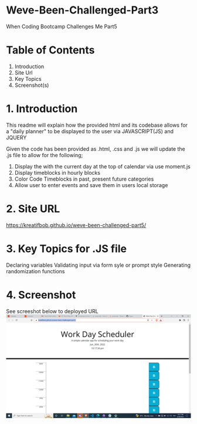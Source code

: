  # Weve-Been-Challenged-Part3
 When Coding Bootcamp Challenges Me Part5

 # Table of Contents 
 1. Introduction
 2. Site Url
 3. Key Topics 
 4. Screenshot(s)

 # 1. Introduction
 This readme will explain how the provided html and its codebase allows for a "daily planner" to be displayed to the user via JAVASCRIPT(JS) and JQUERY

 Given the code has been provided as .html, .css and .js we will update the .js file to allow for the following;

1. Display the with the current day at the top of calendar via use moment.js
2. Display timeblocks in hourly blocks
3. Color Code Timeblocks in past, present future categories
4. Allow user to enter events and save them in users local storage
 
 # 2. Site URL 
 https://kreatifbob.github.io/weve-been-challenged-part5/

 # 3. Key Topics for .JS file
 Declaring variables
 Validating input via form syle or prompt style
 Generating randomization functions


 # 4. Screenshot 
 See screeshot below to deployed URL
 ![plot](./Screenshot%202022-06-20%2022.17.56.png)